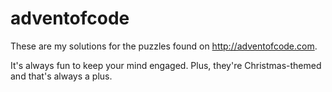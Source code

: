 # adventofcode

These are my solutions for the puzzles found on http://adventofcode.com.

It's always fun to keep your mind engaged. Plus, they're Christmas-themed and that's always a plus.
